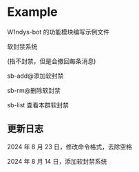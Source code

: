# Example

W1ndys-bot 的功能模块编写示例文件

软封禁系统

(指不封禁，但是会撤回每条消息)

sb-add@添加软封禁

sb-rm@删除软封禁

sb-list 查看本群软封禁

## 更新日志

2024 年 8 月 23 日，修改命令格式，去除空格

2024 年 8 月 14 日，添加软封禁系统

